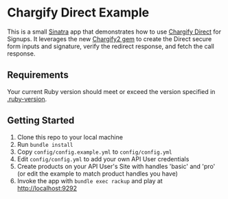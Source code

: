 Chargify Direct Example
=======================

This is a small [Sinatra](http://www.sinatrarb.com/) app that demonstrates how to use [Chargify Direct](http://docs.chargify.com/chargify-direct-introduction) for
Signups.  It leverages the new [Chargify2 gem](https://github.com/chargify/chargify2) to create the Direct secure form inputs and signature, verify the redirect response, and fetch the call response.

Requirements
---------------

Your current Ruby version should meet or exceed the version specified in [.ruby-version](.ruby-version).


Getting Started
---------------

1. Clone this repo to your local machine
2. Run `bundle install`
3. Copy `config/config.example.yml` to `config/config.yml`
4. Edit `config/config.yml` to add your own API User credentials
5. Create products on your API User's Site with handles 'basic' and 'pro' (or edit the example to match product handles you have)
6. Invoke the app with `bundle exec rackup` and play at <http://localhost:9292>
